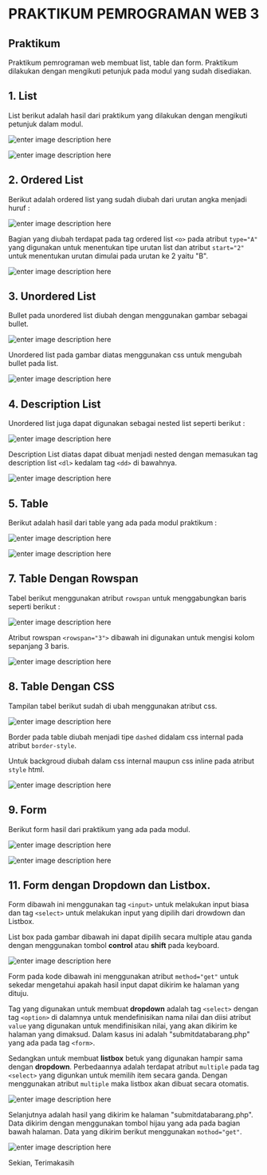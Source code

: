 
# PRAKTIKUM PEMROGRAMAN WEB 3

## Praktikum

Praktikum pemrograman web membuat list, table dan form. Praktikum dilakukan dengan mengikuti petunjuk pada modul yang sudah disediakan.

## 1. List

List berikut adalah hasil dari praktikum yang dilakukan dengan mengikuti petunjuk dalam modul.

![enter image description here](https://github.com/antonmartinus72/Lab3Web/raw/main/assets/1_ss.jpg)

![enter image description here](https://github.com/antonmartinus72/Lab3Web/raw/main/assets/1_code.jpg)

## 2. Ordered List

Berikut adalah ordered list yang sudah diubah dari urutan angka menjadi huruf :

![enter image description here](https://github.com/antonmartinus72/Lab3Web/raw/main/assets/2_ss.jpg)

Bagian yang diubah terdapat pada tag ordered list `<o>` pada atribut `type="A"` yang digunakan untuk menentukan tipe urutan list dan atribut `start="2"` untuk menentukan urutan dimulai pada urutan ke 2 yaitu "B".

![enter image description here](https://github.com/antonmartinus72/Lab3Web/raw/main/assets/2_code.jpg)


## 3. Unordered List

Bullet pada unordered list diubah dengan menggunakan gambar sebagai bullet.

![enter image description here](https://github.com/antonmartinus72/Lab3Web/raw/main/assets/3_ss.jpg)

Unordered list pada gambar diatas menggunakan css untuk mengubah bullet pada list.

![enter image description here](https://github.com/antonmartinus72/Lab3Web/raw/main/assets/3_code.jpg)

## 4. Description List

Unordered list juga dapat digunakan sebagai nested list seperti berikut :

![enter image description here](https://github.com/antonmartinus72/Lab3Web/raw/main/assets/4_ss.jpg)

Description List diatas dapat dibuat menjadi nested dengan memasukan tag description list `<dl>` kedalam tag `<dd>` di bawahnya.

![enter image description here](https://github.com/antonmartinus72/Lab3Web/raw/main/assets/4_code.jpg)

## 5. Table

Berikut adalah hasil dari table yang ada pada modul praktikum :

![enter image description here](https://github.com/antonmartinus72/Lab3Web/raw/main/assets/5_ss.jpg)

![enter image description here](https://github.com/antonmartinus72/Lab3Web/raw/main/assets/5_code.jpg)

## 7. Table Dengan Rowspan

Tabel berikut menggunakan atribut `rowspan` untuk menggabungkan baris seperti berikut :

![enter image description here](https://github.com/antonmartinus72/Lab3Web/raw/main/assets/6_ss.jpg)

Atribut rowspan `<rowspan="3">` dibawah ini digunakan untuk mengisi kolom sepanjang 3 baris.

![enter image description here](https://github.com/antonmartinus72/Lab3Web/raw/main/assets/6_code.jpg)

## 8. Table Dengan CSS

Tampilan tabel berikut sudah di ubah menggunakan atribut css. 

![enter image description here](https://github.com/antonmartinus72/Lab3Web/raw/main/assets/7_ss.jpg)

Border pada table diubah menjadi tipe `dashed` didalam css internal pada atribut `border-style`.

Untuk backgroud diubah dalam css internal maupun css inline pada atribut `style` html.

![enter image description here](https://github.com/antonmartinus72/Lab3Web/raw/main/assets/7_code.jpg)

## 9. Form

Berikut form hasil dari praktikum yang ada pada modul.

![enter image description here](https://github.com/antonmartinus72/Lab3Web/raw/main/assets/8_ss.jpg)

![enter image description here](https://github.com/antonmartinus72/Lab3Web/raw/main/assets/8_code.jpg)

## 11. Form dengan Dropdown dan Listbox.

Form dibawah ini menggunakan tag `<input>` untuk melakukan input biasa dan tag `<select>` untuk melakukan input yang dipilih dari drowdown dan Listbox.

List box pada gambar dibawah ini dapat dipilih secara multiple atau ganda dengan menggunakan tombol **control** atau **shift** pada keyboard.

![enter image description here](https://github.com/antonmartinus72/Lab3Web/raw/main/assets/9_ss.jpg)

Form pada kode dibawah ini menggunakan atribut `method="get"` untuk sekedar mengetahui apakah hasil input dapat dikirim ke halaman yang dituju.

Tag yang digunakan untuk membuat **dropdown** adalah tag `<select>` dengan tag `<option>` di dalamnya untuk mendefinisikan nama nilai dan diisi atribut `value` yang digunakan untuk mendifinisikan nilai, yang akan dikirim ke halaman yang dimaksud. Dalam kasus ini adalah "submitdatabarang.php" yang ada pada tag `<form>`.

Sedangkan untuk membuat **listbox** betuk yang digunakan hampir sama dengan **dropdown**. Perbedaannya adalah terdapat atribut `multiple` pada tag `<select>` yang digunkan untuk memilih item secara ganda. Dengan menggunakan atribut `multiple` maka listbox akan dibuat secara otomatis.

![enter image description here](https://github.com/antonmartinus72/Lab3Web/raw/main/assets/9_code.jpg)

Selanjutnya adalah hasil yang dikirim ke halaman "submitdatabarang.php".
Data dikirim dengan menggunakan tombol hijau yang ada pada bagian bawah halaman. Data yang dikirim berikut menggunakan `mothod="get"`.

![enter image description here](https://github.com/antonmartinus72/Lab3Web/raw/main/assets/10_ss.jpg)

Sekian, Terimakasih
